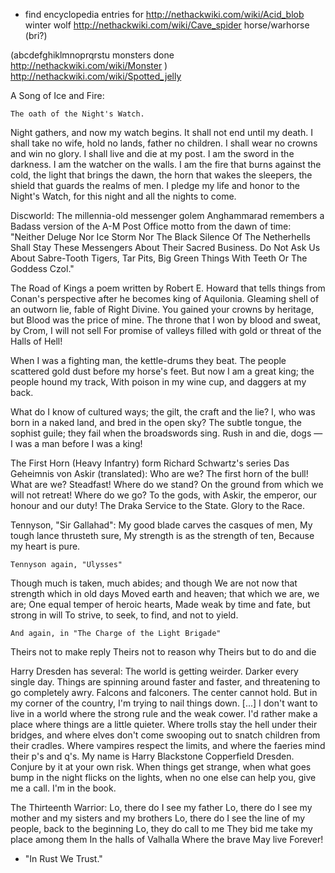 * find encyclopedia entries for http://nethackwiki.com/wiki/Acid_blob winter wolf 
http://nethackwiki.com/wiki/Cave_spider horse/warhorse (bri?)

(abcdefghiklmnoprqrstu monsters done http://nethackwiki.com/wiki/Monster ) http://nethackwiki.com/wiki/Spotted_jelly


A Song of Ice and Fire:

    The oath of the Night's Watch. 

Night gathers, and now my watch begins. It shall not end until my death. I shall take no wife, hold no lands, father no children. I shall wear no crowns and win no glory. I shall live and die at my post. I am the sword in the darkness. I am the watcher on the walls. I am the fire that burns against the cold, the light that brings the dawn, the horn that wakes the sleepers, the shield that guards the realms of men. I pledge my life and honor to the Night's Watch, for this night and all the nights to come. 


Discworld: 
The millennia-old messenger golem Anghammarad remembers a Badass version of the A-M Post Office motto from the dawn of time: "Neither Deluge Nor Ice Storm Nor The Black Silence Of The Netherhells Shall Stay These Messengers About Their Sacred Business. Do Not Ask Us About Sabre-Tooth Tigers, Tar Pits, Big Green Things With Teeth Or The Goddess Czol." 

 The Road of Kings a poem written by Robert E. Howard that tells things from Conan's perspective after he becomes king of Aquilonia.
Gleaming shell of an outworn lie, fable of Right Divine.
You gained your crowns by heritage, but Blood was the price of mine.
The throne that I won by blood and sweat, by Crom, I will not sell
For promise of valleys filled with gold or threat of the Halls of Hell!

When I was a fighting man, the kettle-drums they beat.
The people scattered gold dust before my horse's feet.
But now I am a great king; the people hound my track,
With poison in my wine cup, and daggers at my back.

What do I know of cultured ways; the gilt, the craft and the lie?
I, who was born in a naked land, and bred in the open sky?
The subtle tongue, the sophist guile; they fail when the broadswords sing.
Rush in and die, dogs — I was a man before I was a king!

The First Horn (Heavy Infantry) form Richard Schwartz's series Das Geheimnis von Askir (translated):
Who are we?
The first horn of the bull!
What are we?
Steadfast!
Where do we stand?
On the ground from which we will not retreat!
Where do we go?
To the gods, with Askir, the emperor, our honour and our duty!
The Draka
Service to the State. Glory to the Race. 


Tennyson, "Sir Gallahad":
My good blade carves the casques of men,
My tough lance thrusteth sure,
My strength is as the strength of ten,
Because my heart is pure.

    Tennyson again, "Ulysses" 

Though much is taken, much abides; and though
We are not now that strength which in old days
Moved earth and heaven; that which we are, we are;
One equal temper of heroic hearts,
Made weak by time and fate, but strong in will
To strive, to seek, to find, and not to yield.

    And again, in "The Charge of the Light Brigade" 

Theirs not to make reply
Theirs not to reason why
Theirs but to do and die 

 Harry Dresden has several:
The world is getting weirder. Darker every single day. Things are spinning around faster and faster, and threatening to go completely awry. Falcons and falconers. The center cannot hold.
But in my corner of the country, I'm trying to nail things down. [...] I don't want to live in a world where the strong rule and the weak cower. I'd rather make a place where things are a little quieter. Where trolls stay the hell under their bridges, and where elves don't come swooping out to snatch children from their cradles. Where vampires respect the limits, and where the faeries mind their p's and q's.
My name is Harry Blackstone Copperfield Dresden. Conjure by it at your own risk. When things get strange, when what goes bump in the night flicks on the lights, when no one else can help you, give me a call. I'm in the book. 


 The Thirteenth Warrior:
Lo, there do I see my father
Lo, there do I see my mother and my sisters and my brothers
Lo, there do I see the line of my people, back to the beginning
Lo, they do call to me
They bid me take my place among them
In the halls of Valhalla
Where the brave
May live
Forever! 

* "In Rust We Trust."

